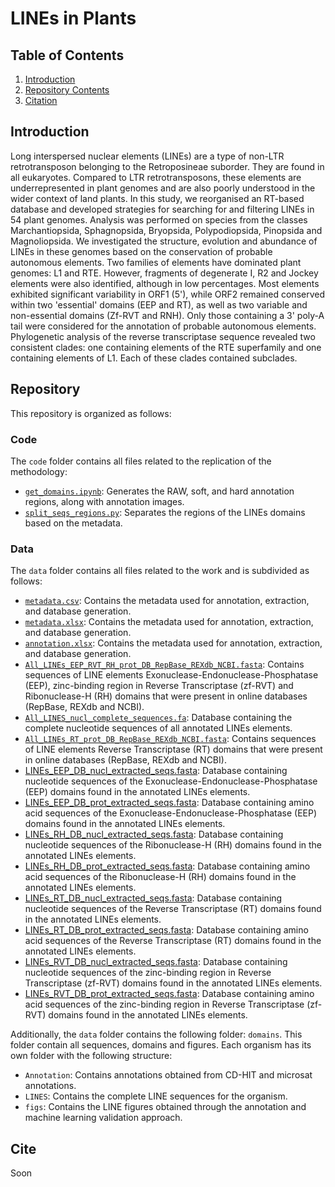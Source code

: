 # LINEs in Plants
## Table of Contents
1. [Introduction](#introduction)
2. [Repository Contents](#repository)
3. [Citation](#cite)

## Introduction

Long interspersed nuclear elements (LINEs) are a type of non-LTR retrotransposon belonging to the Retroposineae suborder. They are found in all eukaryotes. Compared to LTR retrotransposons, these elements are underrepresented in plant genomes and are also poorly understood in the wider context of land plants. In this study, we reorganised an RT-based database and developed strategies for searching for and filtering LINEs in 54 plant genomes. Analysis was performed on species from the classes Marchantiopsida, Sphagnopsida, Bryopsida, Polypodiopsida, Pinopsida and Magnoliopsida. We investigated the structure, evolution and abundance of LINEs in these genomes based on the conservation of probable autonomous elements. Two families of elements have dominated plant genomes: L1 and RTE. However, fragments of degenerate I, R2 and Jockey elements were also identified, although in low percentages. Most elements exhibited significant variability in ORF1 (5'), while ORF2 remained conserved within two 'essential' domains (EEP and RT), as well as two variable and non-essential domains (Zf-RVT and RNH). Only those containing a 3' poly-A tail were considered for the annotation of probable autonomous elements. Phylogenetic analysis of the reverse transcriptase sequence revealed two consistent clades: one containing elements of the RTE superfamily and one containing elements of L1. Each of these clades contained subclades.

## Repository
This repository is organized as follows:

### Code
The `code` folder contains all files related to the replication of the methodology:

- [`get_domains.ipynb`](code/get_domains.py): Generates the RAW, soft, and hard annotation regions, along with annotation images.
- [`split_seqs_regions.py`](code/split_seqs_regions.py): Separates the regions of the LINEs domains based on the metadata.

### Data
The `data` folder contains all files related to the work and is subdivided as follows:

- [`metadata.csv`](data/metadata.csv): Contains the metadata used for annotation, extraction, and database generation.
- [`metadata.xlsx`](data/metadata.xlsx): Contains the metadata used for annotation, extraction, and database generation.
- [`annotation.xlsx`](data/annotation.xlsx): Contains the metadata used for annotation, extraction, and database generation.
- [`All_LINEs_EEP_RVT_RH_prot_DB_RepBase_REXdb_NCBI.fasta`](data/All_LINEs_EEP_RVT_RH_prot_DB_RepBase_REXdb_NCBI.fasta): Contains sequences of LINE elements Exonuclease-Endonuclease-Phosphatase (EEP), zinc-binding region in Reverse Transcriptase (zf-RVT) and Ribonuclease-H (RH) domains that were present in online databases (RepBase, REXdb and NCBI).  
- [`All_LINES_nucl_complete_sequences.fa`](data/All_LINES_nucl_complete_sequences.fa): Database containing the complete nucleotide sequences of all annotated LINEs elements.  
- [`All_LINEs_RT_prot_DB_RepBase_REXdb_NCBI.fasta`](data/All_LINEs_RT_prot_DB_RepBase_REXdb_NCBI.fasta): Contains sequences of LINE elements Reverse Transcriptase (RT) domains that were present in online databases (RepBase, REXdb and NCBI).  
- [LINEs_EEP_DB_nucl_extracted_seqs.fasta](data/LINEs_EEP_DB_nucl_extracted_seqs.fasta): Database containing nucleotide sequences of the Exonuclease-Endonuclease-Phosphatase (EEP) domains found in the annotated LINEs elements.  
- [LINEs_EEP_DB_prot_extracted_seqs.fasta](data/LINEs_EEP_DB_prot_extracted_seqs.fasta): Database containing amino acid sequences of the Exonuclease-Endonuclease-Phosphatase (EEP) domains found in the annotated LINEs elements.  
- [LINEs_RH_DB_nucl_extracted_seqs.fasta](data/LINEs_RH_DB_nucl_extracted_seqs.fasta): Database containing nucleotide sequences of the Ribonuclease-H (RH) domains found in the annotated LINEs elements.  
- [LINEs_RH_DB_prot_extracted_seqs.fasta](data/LINEs_RH_DB_prot_extracted_seqs.fasta): Database containing amino acid sequences of the Ribonuclease-H (RH) domains found in the annotated LINEs elements.  
- [LINEs_RT_DB_nucl_extracted_seqs.fasta](data/LINEs_RT_DB_nucl_extracted_seqs.fasta): Database containing nucleotide sequences of the Reverse Transcriptase (RT) domains found in the annotated LINEs elements.  
- [LINEs_RT_DB_prot_extracted_seqs.fasta](data/LINEs_RT_DB_prot_extracted_seqs.fasta): Database containing amino acid sequences of the Reverse Transcriptase (RT) domains found in the annotated LINEs elements.  
- [LINEs_RVT_DB_nucl_extracted_seqs.fasta](data/LINEs_RVT_DB_nucl_extracted_seqs.fasta): Database containing nucleotide sequences of the zinc-binding region in Reverse Transcriptase (zf-RVT) domains found in the annotated LINEs elements.  
- [LINEs_RVT_DB_prot_extracted_seqs.fasta](data/LINEs_RVT_DB_prot_extracted_seqs.fasta): Database containing amino acid sequences of the zinc-binding region in Reverse Transcriptase (zf-RVT) domains found in the annotated LINEs elements.  


Additionally, the `data` folder contains the following folder: `domains`. This folder contain all sequences, domains and figures. Each organism has its own folder with the following structure:

- `Annotation`: Contains annotations obtained from CD-HIT and microsat annotations.
- `LINES`: Contains the complete LINE sequences for the organism.
- `figs`: Contains the LINE figures obtained through the annotation and machine learning validation approach.

## Cite
Soon
